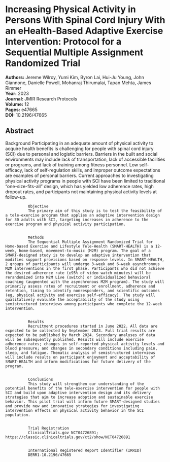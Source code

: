 # Increasing Physical Activity in Persons With Spinal Cord Injury With an eHealth-Based Adaptive Exercise Intervention: Protocol for a Sequential Multiple Assignment Randomized Trial

**Authors:** Jereme Wilroy, Yumi Kim, Byron Lai, Hui-Ju Young, John Giannone, Danielle Powell, Mohanraj Thirumalai, Tapan Mehta, James Rimmer  
**Year:** 2023  
**Journal:** JMIR Research Protocols  
**Volume:** 12  
**Pages:** e47665  
**DOI:** 10.2196/47665  

## Abstract
Background
              Participating in an adequate amount of physical activity to acquire health benefits is challenging for people with spinal cord injury (SCI) due to personal and logistic barriers. Barriers in the built and social environments may include lack of transportation, lack of accessible facilities or programs, and lack of training among fitness personnel. Low self-efficacy, lack of self-regulation skills, and improper outcome expectations are examples of personal barriers. Current approaches to investigating physical activity programs in people with SCI have been limited to traditional “one-size-fits-all” design, which has yielded low adherence rates, high dropout rates, and participants not maintaining physical activity levels at follow-up.
            
            
              Objective
              The primary aim of this study is to test the feasibility of a tele-exercise program that applies an adaptive intervention design for 30 adults with SCI, targeting increases in adherence to the exercise program and physical activity participation.
            
            
              Methods
              The Sequential Multiple Assignment Randomized Trial for Home-based Exercise and Lifestyle Tele-Health (SMART-HEALTH) is a 12-week, home-based, movement-to-music (M2M) program. The goal of a SMART-designed study is to develop an adaptive intervention that modifies support provisions based on response levels. In SMART-HEALTH, 2 groups of participants will undergo 3-week and 6-week asynchronous M2M interventions in the first phase. Participants who did not achieve the desired adherence rate (≥95% of video watch minutes) will be rerandomized into M2M Live (switch) or individualized behavioral coaching (augmented with the asynchronous M2M program). The study will primarily assess rates of recruitment or enrollment, adherence and retention, timing to identify nonresponders, and scientific outcomes (eg, physical activity and exercise self-efficacy). The study will qualitatively evaluate the acceptability of the study using semistructured interviews among participants who complete the 12-week intervention.
            
            
              Results
              Recruitment procedures started in June 2022. All data are expected to be collected by September 2023. Full trial results are expected to be published by March 2024. Secondary analyses of data will be subsequently published. Results will include exercise adherence rates; changes in self-reported physical activity levels and blood pressure; and changes in secondary conditions including pain, sleep, and fatigue. Thematic analysis of semistructured interviews will include results on participant enjoyment and acceptability of SMART-HEALTH and inform modifications for future delivery of the program.
            
            
              Conclusions
              This study will strengthen our understanding of the potential benefits of the tele-exercise intervention for people with SCI and build upon adaptive intervention design and its delivery strategies that aim to increase adoption and sustainable exercise behavior. This pilot trial will inform future SMART-designed studies and provide new and innovative strategies for investigating intervention effects on physical activity behavior in the SCI population.
            
            
              Trial Registration
              ClinicalTrials.gov NCT04726891; https://classic.clinicaltrials.gov/ct2/show/NCT04726891
            
            
              International Registered Report Identifier (IRRID)
              DERR1-10.2196/47665

